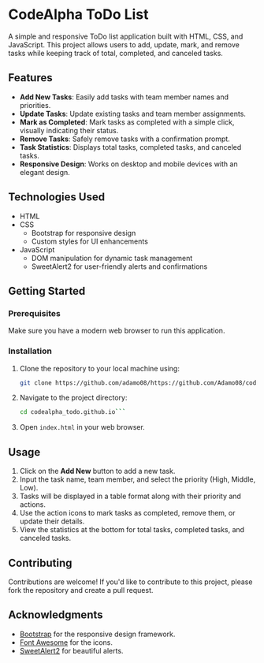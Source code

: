 # CodeAlpha ToDo List

A simple and responsive ToDo list application built with HTML, CSS, and JavaScript. This project allows users to add, update, mark, and remove tasks while keeping track of total, completed, and canceled tasks.

## Features

- **Add New Tasks**: Easily add tasks with team member names and priorities.
- **Update Tasks**: Update existing tasks and team member assignments.
- **Mark as Completed**: Mark tasks as completed with a simple click, visually indicating their status.
- **Remove Tasks**: Safely remove tasks with a confirmation prompt.
- **Task Statistics**: Displays total tasks, completed tasks, and canceled tasks.
- **Responsive Design**: Works on desktop and mobile devices with an elegant design.

## Technologies Used

- HTML
- CSS
  - Bootstrap for responsive design
  - Custom styles for UI enhancements
- JavaScript
  - DOM manipulation for dynamic task management
  - SweetAlert2 for user-friendly alerts and confirmations

## Getting Started

### Prerequisites

Make sure you have a modern web browser to run this application.

### Installation

1. Clone the repository to your local machine using:

   ```bash
   git clone https://github.com/adamo08/https://github.com/Adamo08/codealpha_todo.github.io.git
   ```

2. Navigate to the project directory:

   ```bash
   cd codealpha_todo.github.io```

3. Open `index.html` in your web browser.

## Usage

1. Click on the **Add New** button to add a new task.
2. Input the task name, team member, and select the priority (High, Middle, Low).
3. Tasks will be displayed in a table format along with their priority and actions.
4. Use the action icons to mark tasks as completed, remove them, or update their details.
5. View the statistics at the bottom for total tasks, completed tasks, and canceled tasks.

## Contributing

Contributions are welcome! If you'd like to contribute to this project, please fork the repository and create a pull request.


## Acknowledgments

- [Bootstrap](https://getbootstrap.com/) for the responsive design framework.
- [Font Awesome](https://fontawesome.com/) for the icons.
- [SweetAlert2](https://sweetalert2.github.io/) for beautiful alerts.
